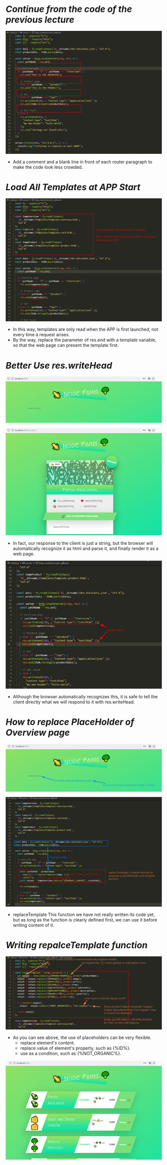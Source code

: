 # **_Continue from the code of the previous lecture_**

![Alt add comment in front of each router](pic/bandicam%202022-09-30%2000-51-32-043.jpg)

- Add a comment and a blank line in front of each router paragraph to make the code look less crowded.

# **_Load All Templates at APP Start_**

![Alt  sync read template top-level](pic/bandicam%202022-09-30%2001-00-14-572.jpg)

- In this way, templates are only read when the APP is first launched, not every time a request arises.
- By the way, replace the parameter of res.end with a template variable, so that the web page can present the template first.

# **_Better Use res.writeHead_**

![Alt review overview pages1st](pic/bandicam%202022-09-30%2001-01-06-932.jpg)

![Alt review product page 1st](pic/bandicam%202022-09-30%2001-01-18-536.jpg)

- In fact, our response to the client is just a string, but the browser will automatically recognize it as html and parse it, and finally render it as a web page.

![Alt better have writeHead](pic/bandicam%202022-09-30%2001-03-34-897.jpg)

- Although the browser automatically recognizes this, it is safe to tell the client directly what we will respond to it with res.writeHead.

# **_How to replace PlaceHolder of Overview page_**

![Alt how to generate html for {%PRODUCT_CARD%}](pic/bandicam%202022-09-30%2001-05-50-057.jpg)

![Alt convert the concept to code](pic/bandicam%202022-09-30%2001-14-30-142.jpg)

- replaceTemplate This function we have not really written its code yet, but as long as the function is clearly defined first, we can use it before writing content of it.

# **_Writing repalceTemplate function_**

![Alt define replaceTemplate function](pic/bandicam%202022-09-30%2001-33-04-918.jpg)

- As you can see above, the use of placeholders can be very flexible.
  - replace element's content.
  - replace value of element's property, such as {%ID%}.
  - use as a condition, such as {%NOT_ORGANIC%}.

![Alt see the final result of overview page](pic/bandicam%202022-09-30%2001-33-20-430.jpg)
